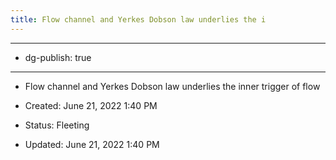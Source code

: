 ```yaml
---
title: Flow channel and Yerkes Dobson law underlies the i
---
```


- --

- dg-publish: true

- --

- Flow channel and Yerkes Dobson law underlies the inner trigger of flow

- Created: June 21, 2022 1:40 PM

- Status: Fleeting

- Updated: June 21, 2022 1:40 PM
